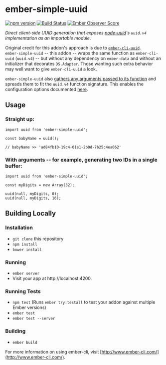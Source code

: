 # ember-simple-uuid

[![npm version](https://badge.fury.io/js/ember-simple-uuid.svg)](https://badge.fury.io/js/ember-simple-uuid) [![Build Status](https://travis-ci.org/BrianSipple/ember-simple-uuid.svg?branch=master)](https://travis-ci.org/BrianSipple/ember-simple-uuid) [![Ember Observer Score](http://emberobserver.com/badges/ember-simple-uuid.svg)](http://emberobserver.com/addons/ember-simple-uuid)


_Direct client-side UUID generation that exposes [node-uuid](https://github.com/broofa/node-uuid)'s `uuid.v4` implementation as an importable module_.

Original credit for this addon's approach is due to [`ember-cli-uuid`](https://github.com/thaume/ember-cli-uuid).  
`ember-simple-uuid` -- this addon -- wraps the same function as `ember-cli-uuid` (`uuid.v4`) -- but without any dependency on `ember-data` and without an initializer that decorates `DS.Adapter`. Those wanting such extra behavior may well want to give `ember-cli-uuid` a look.

`ember-simple-uuid` also [gathers any arguments passed to its function](/addon/utils/uuid.js) and spreads them to fit the `uuid.v4` function signature. This enables the configuration options documented [here](https://github.com/broofa/node-uuid#uuidv4options--buffer--offset).


## Usage

### Straight up:
```
import uuid from 'ember-simple-uuid';

const babyName = uuid();

// babyName >> 'ad84fb10-19c4-01e1-2b0d-7b25c4ea062'

```

### With arguments -- for example, generating two IDs in a single buffer:
```
import uuid from 'ember-simple-uuid';

const myDigits = new Array(32);

uuid(null, myDigits, 0);
uuid(null, myDigits, 16);

```

## Building Locally

### Installation

* `git clone` this repository
* `npm install`
* `bower install`

### Running

* `ember server`
* Visit your app at http://localhost:4200.

### Running Tests

* `npm test` (Runs `ember try:testall` to test your addon against multiple Ember versions)
* `ember test`
* `ember test --server`

### Building

* `ember build`

For more information on using ember-cli, visit [http://www.ember-cli.com/](http://www.ember-cli.com/).
